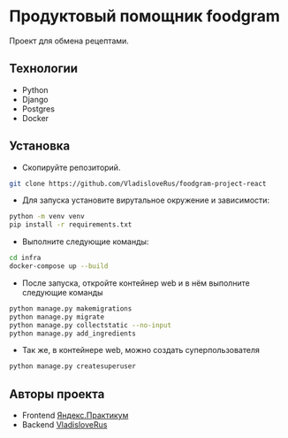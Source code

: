 #  Продуктовый помощник foodgram

Проект для обмена рецептами. 

## Технологии
- Python
- Django
- Postgres
- Docker

## Установка

- Скопируйте репозиторий.
```sh
git clone https://github.com/VladisloveRus/foodgram-project-react
```
- Для запуска установите вирутальное окружение и зависимости:
```sh
python -m venv venv
pip install -r requirements.txt 
```
- Выполните следующие команды:
```sh
cd infra
docker-compose up --build
```
- После запуска, откройте контейнер web и в нём выполните следующие команды
```sh
python manage.py makemigrations
python manage.py migrate
python manage.py collectstatic --no-input
python manage.py add_ingredients
```
- Так же, в контейнере web, можно создать суперпользователя
```sh
python manage.py createsuperuser
```


## Авторы проекта
- Frontend [Яндекс.Практикум](https://practicum.yandex.ru/ "Яндекс.Практикум")
- Backend [VladisloveRus](https://github.com/VladisloveRus "Владислав Черепанов")
